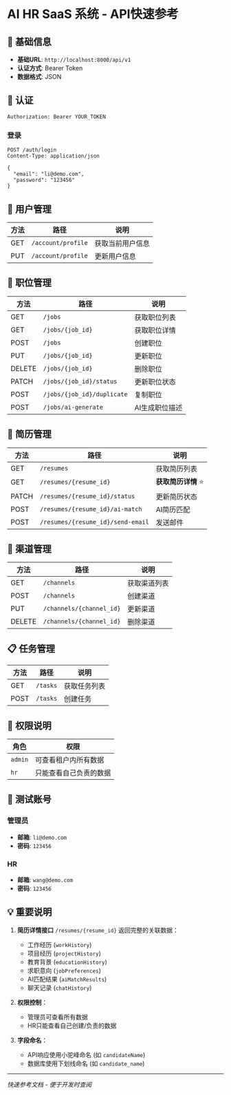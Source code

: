 # AI HR SaaS 系统 - API快速参考

## 🚀 基础信息

- **基础URL**: `http://localhost:8000/api/v1`
- **认证方式**: Bearer Token
- **数据格式**: JSON

## 🔐 认证

```http
Authorization: Bearer YOUR_TOKEN
```

### 登录
```http
POST /auth/login
Content-Type: application/json

{
  "email": "li@demo.com",
  "password": "123456"
}
```

## 👤 用户管理

| 方法 | 路径 | 说明 |
|------|------|------|
| GET | `/account/profile` | 获取当前用户信息 |
| PUT | `/account/profile` | 更新用户信息 |

## 💼 职位管理

| 方法 | 路径 | 说明 |
|------|------|------|
| GET | `/jobs` | 获取职位列表 |
| GET | `/jobs/{job_id}` | 获取职位详情 |
| POST | `/jobs` | 创建职位 |
| PUT | `/jobs/{job_id}` | 更新职位 |
| DELETE | `/jobs/{job_id}` | 删除职位 |
| PATCH | `/jobs/{job_id}/status` | 更新职位状态 |
| POST | `/jobs/{job_id}/duplicate` | 复制职位 |
| POST | `/jobs/ai-generate` | AI生成职位描述 |

## 📄 简历管理

| 方法 | 路径 | 说明 |
|------|------|------|
| GET | `/resumes` | 获取简历列表 |
| GET | `/resumes/{resume_id}` | **获取简历详情** ⭐ |
| PATCH | `/resumes/{resume_id}/status` | 更新简历状态 |
| POST | `/resumes/{resume_id}/ai-match` | AI简历匹配 |
| POST | `/resumes/{resume_id}/send-email` | 发送邮件 |

## 📢 渠道管理

| 方法 | 路径 | 说明 |
|------|------|------|
| GET | `/channels` | 获取渠道列表 |
| POST | `/channels` | 创建渠道 |
| PUT | `/channels/{channel_id}` | 更新渠道 |
| DELETE | `/channels/{channel_id}` | 删除渠道 |

## 📋 任务管理

| 方法 | 路径 | 说明 |
|------|------|------|
| GET | `/tasks` | 获取任务列表 |
| POST | `/tasks` | 创建任务 |

## 🎯 权限说明

| 角色 | 权限 |
|------|------|
| `admin` | 可查看租户内所有数据 |
| `hr` | 只能查看自己负责的数据 |

## 🧪 测试账号

### 管理员
- **邮箱**: `li@demo.com`
- **密码**: `123456`

### HR
- **邮箱**: `wang@demo.com`
- **密码**: `123456`

## 💡 重要说明

1. **简历详情接口** `/resumes/{resume_id}` 返回完整的关联数据：
   - 工作经历 (`workHistory`)
   - 项目经历 (`projectHistory`)
   - 教育背景 (`educationHistory`)
   - 求职意向 (`jobPreferences`)
   - AI匹配结果 (`aiMatchResults`)
   - 聊天记录 (`chatHistory`)

2. **权限控制**：
   - 管理员可查看所有数据
   - HR只能查看自己创建/负责的数据

3. **字段命名**：
   - API响应使用小驼峰命名 (如 `candidateName`)
   - 数据库使用下划线命名 (如 `candidate_name`)

---

*快速参考文档 - 便于开发时查阅*